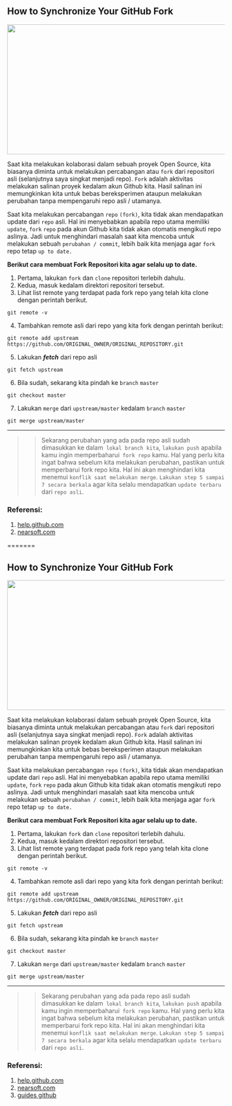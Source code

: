 ## How to Synchronize Your GitHub Fork

<img src="https://cdn.nearsoft.com/uploads/2019/10/syncgithubfork.jpeg" width="600" height="300"/>

Saat kita melakukan kolaborasi dalam sebuah proyek Open Source, kita biasanya diminta untuk melakukan percabangan atau `fork` dari repositori asli (selanjutnya saya singkat menjadi repo). `Fork` adalah aktivitas melakukan salinan proyek kedalam akun Github kita. Hasil salinan ini memungkinkan kita untuk bebas bereksperimen ataupun melakukan perubahan tanpa mempengaruhi repo asli / utamanya.

Saat kita melakukan percabangan `repo` `(fork)`, kita tidak akan mendapatkan update dari `repo` asli. Hal ini menyebabkan apabila repo utama memiliki `update`, `fork` `repo` pada akun Github kita tidak akan otomatis mengikuti repo aslinya. Jadi untuk menghindari masalah saat kita mencoba untuk melakukan sebuah `perubahan / commit`, lebih baik kita menjaga agar `fork` repo tetap `up to date.`

**Berikut cara membuat Fork Repositori kita agar selalu up to date.**

1. Pertama, lakukan `fork` dan `clone` repositori terlebih dahulu.
2. Kedua, masuk kedalam direktori repositori tersebut. 
3. Lihat list remote yang terdapat pada fork repo yang telah kita clone dengan perintah berikut.

```
git remote -v
```
4. Tambahkan remote asli dari repo yang kita fork dengan perintah berikut:

```
git remote add upstream https://github.com/ORIGINAL_OWNER/ORIGINAL_REPOSITORY.git
```

5. Lakukan ***fetch*** dari repo asli

```
git fetch upstream
```

6. Bila sudah, sekarang kita pindah ke `branch` `master`

```
git checkout master
```
7. Lakukan `merge` dari `upstream/master` kedalam `branch` `master`

```
git merge upstream/master
```

---
>> Sekarang perubahan yang ada pada repo asli sudah dimasukkan ke dalam` lokal branch kita`, `lakukan push` apabila kamu ingin memperbaharui` fork repo` kamu. Hal yang perlu kita ingat bahwa sebelum kita melakukan perubahan, pastikan untuk memperbarui fork repo kita. Hal ini akan menghindari kita menemui `konflik saat melakukan merge`. `Lakukan step 5 sampai 7 secara berkala` agar kita selalu mendapatkan `update terbaru` dari `repo asli`. 



### Referensi:

1. [help.github.com](https://help.github.com/en/articles/configuring-a-remote-for-a-fork)
2. [nearsoft.com](https://nearsoft.com/blog/how-to-synchronize-your-github-fork/)

=======
## How to Synchronize Your GitHub Fork

<img src="https://cdn.nearsoft.com/uploads/2019/10/syncgithubfork.jpeg" width="600" height="300"/>

Saat kita melakukan kolaborasi dalam sebuah proyek Open Source, kita biasanya diminta untuk melakukan percabangan atau `fork` dari repositori asli (selanjutnya saya singkat menjadi repo). `Fork` adalah aktivitas melakukan salinan proyek kedalam akun Github kita. Hasil salinan ini memungkinkan kita untuk bebas bereksperimen ataupun melakukan perubahan tanpa mempengaruhi repo asli / utamanya.

Saat kita melakukan percabangan `repo` `(fork)`, kita tidak akan mendapatkan update dari `repo` asli. Hal ini menyebabkan apabila repo utama memiliki `update`, `fork` `repo` pada akun Github kita tidak akan otomatis mengikuti repo aslinya. Jadi untuk menghindari masalah saat kita mencoba untuk melakukan sebuah `perubahan / commit`, lebih baik kita menjaga agar `fork` repo tetap `up to date.`

**Berikut cara membuat Fork Repositori kita agar selalu up to date.**

1. Pertama, lakukan `fork` dan `clone` repositori terlebih dahulu.
2. Kedua, masuk kedalam direktori repositori tersebut. 
3. Lihat list remote yang terdapat pada fork repo yang telah kita clone dengan perintah berikut.

```
git remote -v
```
4. Tambahkan remote asli dari repo yang kita fork dengan perintah berikut:

```
git remote add upstream https://github.com/ORIGINAL_OWNER/ORIGINAL_REPOSITORY.git
```

5. Lakukan ***fetch*** dari repo asli

```
git fetch upstream
```

6. Bila sudah, sekarang kita pindah ke `branch` `master`

```
git checkout master
```
7. Lakukan `merge` dari `upstream/master` kedalam `branch` `master`

```
git merge upstream/master
```

---
>> Sekarang perubahan yang ada pada repo asli sudah dimasukkan ke dalam` lokal branch kita`, `lakukan push` apabila kamu ingin memperbaharui` fork repo` kamu. Hal yang perlu kita ingat bahwa sebelum kita melakukan perubahan, pastikan untuk memperbarui fork repo kita. Hal ini akan menghindari kita menemui `konflik saat melakukan merge`. `Lakukan step 5 sampai 7 secara berkala` agar kita selalu mendapatkan `update terbaru` dari `repo asli`. 



### Referensi:

1. [help.github.com](https://help.github.com/en/articles/configuring-a-remote-for-a-fork)
2. [nearsoft.com](https://nearsoft.com/blog/how-to-synchronize-your-github-fork/)
3. [guides github](https://guides.github.com)
